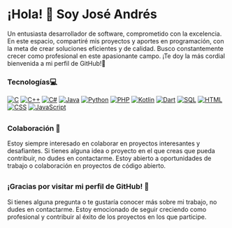 # ¡Hola! 👋 Soy José Andrés
Un entusiasta desarrollador de software, comprometido con la excelencia. En este espacio, compartiré mis proyectos y aportes en programación, con la meta de crear soluciones eficientes y de calidad. Busco constantemente crecer como profesional en este apasionante campo. ¡Te doy la más cordial bienvenida a mi perfil de GitHub!🚀
### Tecnologías💻
[![C](https://img.shields.io/badge/C-00599C?style=for-the-badge&logo=c&logoColor=white)](#)
[![C++](https://img.shields.io/badge/C++-00599C?style=for-the-badge&logo=c%2B%2B&logoColor=white)](#)
[![C#](https://img.shields.io/badge/C%23-239120?style=for-the-badge&logo=c-sharp&logoColor=white)](#)
[![Java](https://img.shields.io/badge/Java-FF8000?style=for-the-badge&logo=java&logoColor=white)](#)
[![Python](https://img.shields.io/badge/Python-3776AB?style=for-the-badge&logo=python&logoColor=white)](#)
[![PHP](https://img.shields.io/badge/PHP-777BB4?style=for-the-badge&logo=php&logoColor=white)](#)
[![Kotlin](https://img.shields.io/badge/Kotlin-0095D5?style=for-the-badge&logo=kotlin&logoColor=white)](#)
[![Dart](https://img.shields.io/badge/Dart-0175C2?style=for-the-badge&logo=dart&logoColor=white)](#)
[![SQL](https://img.shields.io/badge/SQL-003B57?style=for-the-badge&logo=amazon-dynamodb&logoColor=white)](#)
[![HTML](https://img.shields.io/badge/HTML-E34F26?style=for-the-badge&logo=html5&logoColor=white)](#)
[![CSS](https://img.shields.io/badge/CSS-1572B6?style=for-the-badge&logo=css3&logoColor=white)](#)
[![JavaScript](https://img.shields.io/badge/JS-F7DF1E?style=for-the-badge&logo=javascript&logoColor=black)](#)
##
### Colaboración 🤝
Estoy siempre interesado en colaborar en proyectos interesantes y desafiantes. Si tienes alguna idea o proyecto en el que creas que pueda contribuir, no dudes en contactarme. Estoy abierto a oportunidades de trabajo o colaboración en proyectos de código abierto.
##
### ¡Gracias por visitar mi perfil de GitHub! 🎉
Si tienes alguna pregunta o te gustaría conocer más sobre mi trabajo, no dudes en contactarme. Estoy emocionado de seguir creciendo como profesional y contribuir al éxito de los proyectos en los que participe.

